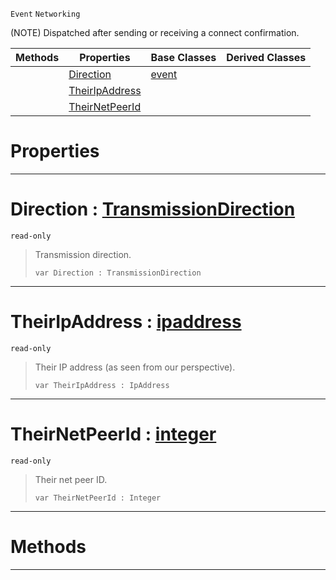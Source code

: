  `Event` `Networking`



(NOTE) Dispatched after sending or receiving a connect confirmation.

|Methods|Properties|Base Classes|Derived Classes|
|---|---|---|---|
| |[ Direction](https://github.com/zeroengineteam/ZeroDocs/blob/master/code_reference/class_reference/netlinkconnected.markdown#direction-zero-engine-do)|[event](https://github.com/zeroengineteam/ZeroDocs/blob/master/code_reference/class_reference/event.markdown)| |
| |[ TheirIpAddress](https://github.com/zeroengineteam/ZeroDocs/blob/master/code_reference/class_reference/netlinkconnected.markdown#theiripaddress-zero-engi)| | |
| |[ TheirNetPeerId](https://github.com/zeroengineteam/ZeroDocs/blob/master/code_reference/class_reference/netlinkconnected.markdown#theirnetpeerid-zero-engi)| | |


 #  Properties


---  
 #  Direction : [TransmissionDirection](https://github.com/zeroengineteam/ZeroDocs/blob/master/code_reference/enum_reference.markdown#transmissiondirection)

 `read-only`

> Transmission direction.
> ``` lang=cpp, name=Zilch
> var Direction : TransmissionDirection


---  
 #  TheirIpAddress : [ipaddress](https://github.com/zeroengineteam/ZeroDocs/blob/master/code_reference/class_reference/ipaddress.markdown)

 `read-only`

> Their IP address (as seen from our perspective).
> ``` lang=cpp, name=Zilch
> var TheirIpAddress : IpAddress


---  
 #  TheirNetPeerId : [integer](https://github.com/zeroengineteam/ZeroDocs/blob/master/code_reference/zilch_base_types/integer.markdown)

 `read-only`

> Their net peer ID.
> ``` lang=cpp, name=Zilch
> var TheirNetPeerId : Integer


---  
 #  Methods


---  
 

 